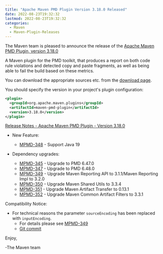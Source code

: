 ```yaml
---
title: "Apache Maven PMD Plugin Version 3.18.0 Released"
date: 2022-08-23T19:32:32
lastmod: 2022-08-23T19:32:32
categories:
  - Maven
  - Maven-Plugin-Releases
---
```

The Maven team is pleased to announce the release of the 
[Apache Maven PMD Plugin, version 3.18.0](https://maven.apache.org/plugins/maven-pmd-plugin/)

A Maven plugin for the PMD toolkit, that produces a report on both code rule
violations and detected copy and paste fragments, as well as being able to fail
the build based on these metrics.

You can download the appropriate sources etc. from the 
[download page](https://maven.apache.org/plugins/maven-pmd-plugin/download.cgi).

You should specify the version in your project's plugin configuration:

```xml
<plugin>
  <groupId>org.apache.maven.plugins</groupId>
  <artifactId>maven-pmd-plugin</artifactId>
  <version>3.18.0</version>
</plugin>
```

[Release Notes - Apache Maven PMD Plugin - Version 3.18.0](https://issues.apache.org/jira/secure/ReleaseNote.jspa?projectId=12317621&version=12351813)

* New Feature:
 
  * [MPMD-348](https://issues.apache.org/jira/browse/MPMD-348) - Support Java 19

* Dependency upgrades:
 
  * [MPMD-345](https://issues.apache.org/jira/browse/MPMD-345) - Upgrade to PMD 6.47.0
  * [MPMD-347](https://issues.apache.org/jira/browse/MPMD-347) - Upgrade to PMD 6.48.0
  * [MPMD-349](https://issues.apache.org/jira/browse/MPMD-349) - Upgrade Maven Reporting API to 3.1.1/Maven Reporting Impl to 3.2.0
  * [MPMD-350](https://issues.apache.org/jira/browse/MPMD-350) - Upgrade Maven Shared Utils to 3.3.4
  * [MPMD-351](https://issues.apache.org/jira/browse/MPMD-351) - Upgrade Maven Artifact Transfer to 0.13.1
  * [MPMD-352](https://issues.apache.org/jira/browse/MPMD-352) - Upgrade Maven Common Artifact Filters to 3.3.1

Compatibility Notice: 
 * For technical reasons the parameter `sourceEncoding` has been replaced with `inputEncoding`. 
   * For details please see [MPMD-349](https://issues.apache.org/jira/browse/MPMD-349)
   * [Git commit](https://github.com/apache/maven-pmd-plugin/commit/2b7d2d7065bae1f984c82d210062064376fbd430)

Enjoy,

-The Maven team
